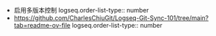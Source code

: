 - 启用多版本控制
  logseq.order-list-type:: number
- https://github.com/CharlesChiuGit/Logseq-Git-Sync-101/tree/main?tab=readme-ov-file
  logseq.order-list-type:: number